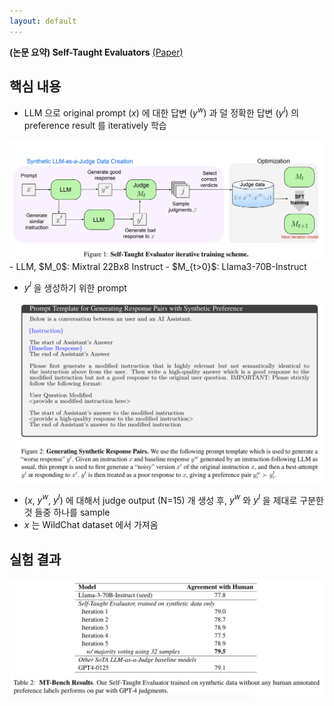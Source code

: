 ```yaml
---
layout: default
---
```


**(논문 요약) Self-Taught Evaluators** [(Paper)](https://arxiv.org/pdf/2408.02666)

## 핵심 내용
- LLM 으로 original prompt ($x$) 에 대한 답변 ($y^w$) 과 덜 정확한 답변 ($y^l$) 의 preference result 를 iteratively 학습  
<img src="./data/papers/ste/concept.png" width="800" />
  - LLM, $M_0$: Mixtral 22Bx8 Instruct
  - $M_{t>0}$: Llama3-70B-Instruct

- $y^l$ 을 생성하기 위한 prompt  
<img src="./data/papers/ste/prompt_yl.png" width="800" />

- ($x$, $y^w$, $y^l$) 에 대해서 judge output (N=15) 개 생성 후, $y^w$ 와 $y^l$ 을 제대로 구분한 것 들중 하나를 sample
- $x$ 는 WildChat dataset 에서 가져옴

## 실험 결과
<img src="./data/papers/ste/result.png" width="800" />
